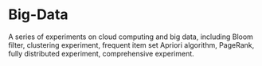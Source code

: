 # Big-Data
A series of experiments on cloud computing and big data, including Bloom filter, clustering experiment, frequent item set Apriori algorithm, PageRank, fully distributed experiment, comprehensive experiment.
